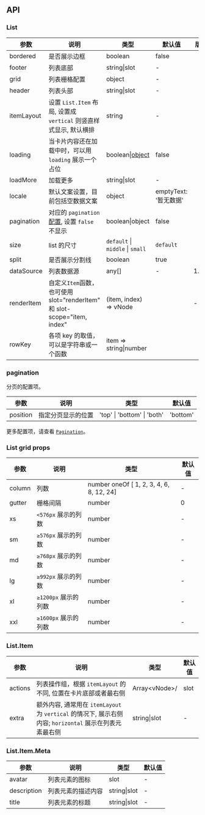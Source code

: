 ## API

### List

| 参数 | 说明 | 类型 | 默认值 | 版本 |
| --- | --- | --- | --- | --- |
| bordered | 是否展示边框 | boolean | false |  |
| footer | 列表底部 | string\|slot | - |  |
| grid | 列表栅格配置 | object | - |  |
| header | 列表头部 | string\|slot | - |  |
| itemLayout | 设置 `List.Item` 布局, 设置成 `vertical` 则竖直样式显示, 默认横排 | string | - |  |
| loading | 当卡片内容还在加载中时，可以用 `loading` 展示一个占位 | boolean\|[object](https://www.antdv.com/components/spin-cn/#API) | false |  |
| loadMore | 加载更多 | string\|slot | - |  |
| locale | 默认文案设置，目前包括空数据文案 | object | emptyText: '暂无数据' |  |
| pagination | 对应的 `pagination` [配置](https://www.antdv.com/components/pagination-cn/#API), 设置 `false` 不显示 | boolean\|object | false |  |
| size | list 的尺寸 | `default` \| `middle` \| `small` | `default` |  |
| split | 是否展示分割线 | boolean | true |  |
| dataSource | 列表数据源 | any[] | - | 1.5.0 |
| renderItem | 自定义`Item`函数，也可使用 slot="renderItem" 和 slot-scope="item, index" | (item, index) => vNode |  | - |  |
| rowKey | 各项 key 的取值，可以是字符串或一个函数 | item => string\|number |  |  |

### pagination

分页的配置项。

| 参数     | 说明               | 类型                        | 默认值   |
| -------- | ------------------ | --------------------------- | -------- |
| position | 指定分页显示的位置 | 'top' \| 'bottom' \| 'both' | 'bottom' |

更多配置项，请查看 [`Pagination`](https://www.antdv.com/components/pagination-cn/#API)。

### List grid props

| 参数   | 说明                 | 类型                                     | 默认值 |
| ------ | -------------------- | ---------------------------------------- | ------ |
| column | 列数                 | number oneOf [ 1, 2, 3, 4, 6, 8, 12, 24] | -      |
| gutter | 栅格间隔             | number                                   | 0      |
| xs     | `<576px` 展示的列数  | number                                   | -      |
| sm     | `≥576px` 展示的列数  | number                                   | -      |
| md     | `≥768px` 展示的列数  | number                                   | -      |
| lg     | `≥992px` 展示的列数  | number                                   | -      |
| xl     | `≥1200px` 展示的列数 | number                                   | -      |
| xxl    | `≥1600px` 展示的列数 | number                                   | -      |

### List.Item

| 参数 | 说明 | 类型 | 默认值 |
| --- | --- | --- | --- |
| actions | 列表操作组，根据 `itemLayout` 的不同, 位置在卡片底部或者最右侧 | Array\<vNode>/ | slot | - |
| extra | 额外内容, 通常用在 `itemLayout` 为 `vertical` 的情况下, 展示右侧内容; `horizontal` 展示在列表元素最右侧 | string\|slot | - |

### List.Item.Meta

| 参数        | 说明               | 类型         | 默认值 |
| ----------- | ------------------ | ------------ | ------ |
| avatar      | 列表元素的图标     | slot         | -      |
| description | 列表元素的描述内容 | string\|slot | -      |
| title       | 列表元素的标题     | string\|slot | -      |
